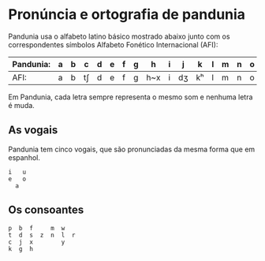 # Pronúncia e ortografia de pandunia

Pandunia usa o alfabeto latino básico mostrado abaixo junto com os
correspondentes símbolos Alfabeto Fonético Internacional (AFI):

| Pandunia: | a | b | c | d | e | f | g | h | i | j | k | l | m | n | o | p | r | s | t | u | w | x | y | z |
|-----------|---|---|---|---|---|---|---|---|---|---|---|---|---|---|---|---|---|---|---|---|---|---|---|---|
| AFI: | a | b | tʃ | d | e | f | g | h~x | i | dʒ | kʰ | l | m | n | o | pʰ | r~ɹ | s | tʰ | u | w~ʋ | ʃ | j | z |

Em Pandunia, cada letra sempre representa o mesmo som e nenhuma letra
é muda.

## As vogais

Pandunia tem cinco vogais, que são pronunciadas da mesma forma que em espanhol.

    i   u
    e   o
      a

## Os consoantes

    p  b  f     m  w
    t  d  s  z  n  l  r
    c  j  x        y
    k  g  h

